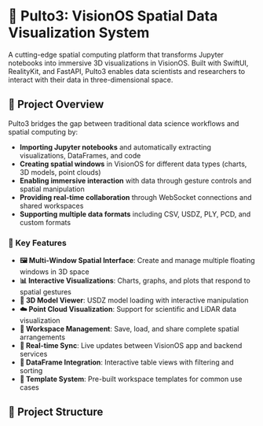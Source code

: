 # 🥽 Pulto3: VisionOS Spatial Data Visualization System

A cutting-edge spatial computing platform that transforms Jupyter notebooks into immersive 3D visualizations in VisionOS. Built with SwiftUI, RealityKit, and FastAPI, Pulto3 enables data scientists and researchers to interact with their data in three-dimensional space.

## 🎯 Project Overview

Pulto3 bridges the gap between traditional data science workflows and spatial computing by:

- **Importing Jupyter notebooks** and automatically extracting visualizations, DataFrames, and code
- **Creating spatial windows** in VisionOS for different data types (charts, 3D models, point clouds)
- **Enabling immersive interaction** with data through gesture controls and spatial manipulation
- **Providing real-time collaboration** through WebSocket connections and shared workspaces
- **Supporting multiple data formats** including CSV, USDZ, PLY, PCD, and custom formats

### 🎨 Key Features

- **🖼️ Multi-Window Spatial Interface**: Create and manage multiple floating windows in 3D space
- **📊 Interactive Visualizations**: Charts, graphs, and plots that respond to spatial gestures
- **🔮 3D Model Viewer**: USDZ model loading with interactive manipulation
- **☁️ Point Cloud Visualization**: Support for scientific and LiDAR data visualization
- **📱 Workspace Management**: Save, load, and share complete spatial arrangements
- **🔄 Real-time Sync**: Live updates between VisionOS app and backend services
- **🧮 DataFrame Integration**: Interactive table views with filtering and sorting
- **🎯 Template System**: Pre-built workspace templates for common use cases

## 📁 Project Structure